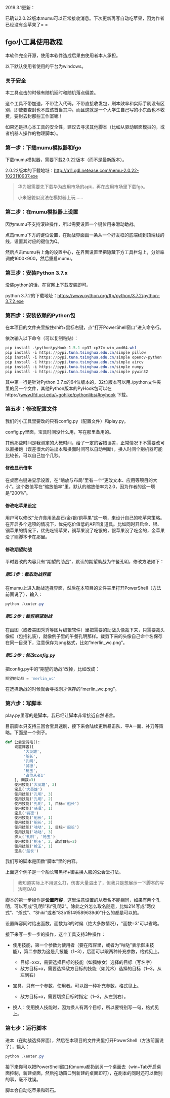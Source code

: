 2019.3.1更新：

已确认2.0.22版本mumu可以正常接收消息。下次更新再写自动吃苹果，因为作者已经没有金苹果了= =

## fgo小工具使用教程

本软件完全开源，使用本软件造成后果由使用者本人承担。

以下默认使用者使用的平台为windows。

### 关于安全

本工具点击的时候有随机延时和随机落点偏差。

这个工具不带加速，不带注入代码，不带直接收发包，刷本效率和实际手刷没有区别，即使要查封也不应该首当其冲。而且这就是一个大学生自己写的小东西也不收费，要封去封那些工作室嘛！

如果还是担心本工具的安全性，建议去寻求其他脚本（比如从驱动层面模拟的，或者机器人操作的物理脚本）。

### 第一步：下载mumu模拟器和fgo

下载mumu模拟器，需要下载2.0.22版本（而不是最新版本）。

2.0.22版本的下载地址：http://a11.gdl.netease.com/nemu-2.0.22-1023110937.exe

> 华为服需要先下载华为应用市场的apk，再在应用市场里下载fgo。
>
> 小米服貌似没法在模拟器上玩……

### 第二步：在mumu模拟器上设置

因为mumu不支持滚轮操作，所以需要设置一个键位用来滑动助战。

点击mumu下方的键位设置，在助战界面画一条从一个好友框的底端线到顶端线的线，设置其对应的键位为Q。

然后点击mumu右上角的设置中心，在界面设置里把隐藏下方工具栏勾上，分辨率调成1600×900，然后重启mumu。

### 第三步：安装Python 3.7.x

没装python的话，在官网上下载安装即可。

python 3.7.2的下载地址：https://www.python.org/ftp/python/3.7.2/python-3.7.2.exe

### 第四步：安装依赖的Python包

在本项目的文件夹里按住shift+鼠标右键，点“打开PowerShell窗口”进入命令行。

依次输入以下命令（可以复制粘贴）：

```powershell
pip install .\python\pyHook-1.5.1-cp37-cp37m-win_amd64.whl
pip install -i https://pypi.tuna.tsinghua.edu.cn/simple pillow
pip install -i https://pypi.tuna.tsinghua.edu.cn/simple opencv-python
pip install -i https://pypi.tuna.tsinghua.edu.cn/simple aircv
pip install -i https://pypi.tuna.tsinghua.edu.cn/simple numpy
pip install -i https://pypi.tuna.tsinghua.edu.cn/simple pywin32
```

其中第一行是针对Python 3.7.x的64位版本的，32位版本可以用./python文件夹里的另一个文件，其他Python版本的PyHook包可以在https://www.lfd.uci.edu/~gohlke/pythonlibs/#pyhook 下载。

### 第五步：修改配置文件

我们的小工具里要改的只有config.py（配置文件）和play.py。

config.py里面，宝具时间没什么用，写在那里备用的。

其他那些时间是我测定的大概时间，给了一定的容错误差，正常情况下不需要改可以直接跑（误差很大的进出本和换面时间可以自动判断），换人时间个别机器可能比较长，可以自己加个几秒。

#### 修改显示倍率

在桌面右键进显示设置，在“缩放与布局”里有一个“更改文本、应用等项目的大小”。这个数值写在“缩放倍率”里，默认的缩放倍率为2.0，因为作者的这一项是“200%”。

#### 修改吃苹果设定

用户可以修改“允许食用圣晶石/金/银/铜苹果”这一项，来设计自己的吃苹果策略。在开启多个选项的情况下，优先吃价值低的AP回复道具。比如同时开启金、银、铜苹果的情况下，优先吃铜苹果，铜苹果没了吃银的，银苹果没了吃金的，金苹果没了则脚本卡在那里。

#### 修改期望助战

平时要改的内容只有“期望的助战”，默认的期望助战为午餐孔明，修改方法如下：

##### 第5.1步：截取助战界面

在mumu上进入助战选择界面，然后在本项目的文件夹里打开PowerShell（方法前面说了），输入：

```powershell
python .\cuter.py
```

##### 第5.2步：裁剪期望助战

在画图（或者美图秀秀等图片编辑软件）里把需要的助战头像裁下来，只需要裁头像框（包括礼装），就像例子里的午餐孔明那样。裁剪下来的头像自己命个名保存在同一目录下，注意保存为png格式，比如“merlin_wc.png”。

##### 第5.3步：修改config.py

把config.py中的“期望的助战”改掉，比如改成：

```python
期望的助战 = 'merlin_wc'
```

在选择助战的时候就会寻找刚才保存的“merlin_wc.png”。

### 第六步：写脚本

play.py里写的是脚本，我已经让脚本非常接近自然语言。

目前脚本只支持三回合宝具速刷，接下来会陆续更新暴击队、平A一面、补刀等策略。下面是一个例子。

```python
def 公会堂羽毛():
    设置阵容([
        '大英雄',
        '船长',
        '孔明',
        '骑凛',
        '枪玉',
        '占位从者1'
    ], 面数=3)
    使用技能('大英雄', 3)
    宝具('大英雄')
    使用技能('孔明', 3)
    使用技能('孔明', 2)
    使用技能('孔明', 1, 目标='船长')
    使用技能('骑凛', 1)
    宝具('骑凛')
    使用技能('船长', 1)
    使用技能('船长', 3)
    使用技能('咕哒', 1, 目标='船长')
    使用技能('咕哒', 3)
    换人('孔明', '枪玉')
    使用技能('枪玉', 2, 敌对目标=2)
    使用技能('枪玉', 1)
    宝具('船长')
```

我们写的脚本是函数“脚本”里的内容。

上面这个例子是一个船长带黑杯+御主换人服的公会堂打法。

> 我知道实际上不用这么打，伤害大量溢出了，但我只是想展示一下脚本的写法啊QAQ

脚本的第一步操作是**设置阵容**，这里注意设置的从者名不能相同，如果有两个孔明，可以写成“孔明1”和“孔明2”。除此之外怎么取名随意，比如214写成“两仪式”、“杀式”、“Shiki”或者“83b15149589639d0”什么的都是可以的。

设置阵容同时给出面数，面数为3的时候（绝大多数情况），"面数=3"可以省略。

接下来写一步一步的操作，这个工具支持3种操作：

* 使用技能，第一个参数为使用者（要在阵容里，或者为“咕哒”表示御主技能），第二参数为这是几技能（1~3），后面可以跟两种补充参数，格式见上。
  * 目标=xxx，需要选择目标的技能（如狐嫁女）选择的目标（写名字）
  * 敌方目标=x，需要选择敌方目标的技能（如咒术）选择的目标（1~3，从左到右）
* 宝具，只有一个参数，使用者。可以跟一种补充参数，格式见上。
  * 敌方目标=x，需要切换目标时指定（1~3，从左到右）。

* 换人：使用换人技能时，因为换人有两个目标，所以要特别写一句，格式见上。

### 第七步：运行脚本

进本（在助战选择界面），然后在本项目的文件夹里打开PowerShell（方法前面说了），输入：

```powershell
python .\enter.py
```

接下来你可以把PowerShell窗口和mumu都扔到另一个桌面去（win+Tab开启桌面控制，新建桌面，然后拖动窗口到新建的桌面即可），在刷本的同时还可以做别的事，毫不耽误。

脚本会自动吃苹果和碎石。

